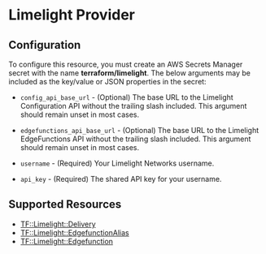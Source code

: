 # Limelight Provider

## Configuration

To configure this resource, you must create an AWS Secrets Manager secret with the name **terraform/limelight**. The below arguments may be included as the key/value or JSON properties in the secret:

* `config_api_base_url` - (Optional) The base URL to the Limelight Configuration API without the trailing slash
  included. This argument should remain
  unset in most cases.

* `edgefunctions_api_base_url` - (Optional) The base URL to the Limelight EdgeFunctions API without the trailing slash
  included. This argument should
  remain unset in most cases.

* `username` - (Required) Your Limelight Networks username.

* `api_key` - (Required) The shared API key for your username.


## Supported Resources

* [TF::Limelight::Delivery](../resources/limelight/TF-Limelight-Delivery/docs/README.md)
* [TF::Limelight::EdgefunctionAlias](../resources/limelight/TF-Limelight-EdgefunctionAlias/docs/README.md)
* [TF::Limelight::Edgefunction](../resources/limelight/TF-Limelight-Edgefunction/docs/README.md)